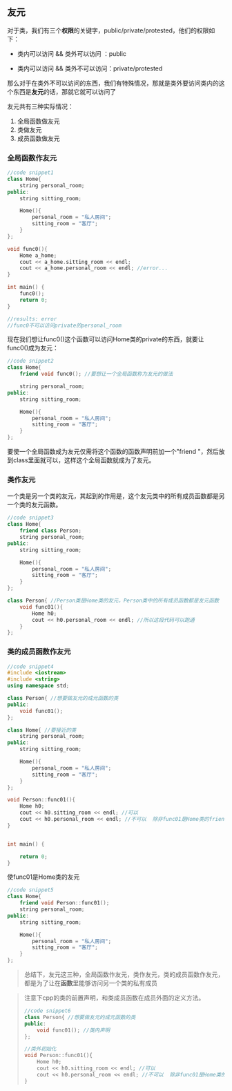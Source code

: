 ## 友元

对于类，我们有三个**权限**的关键字，public/private/protested，他们的权限如下：

* 类内可以访问 && 类外可以访问 ：public

* 类内可以访问 && 类外不可以访问：private/protested

那么对于在类外不可以访问的东西，我们有特殊情况，那就是类外要访问类内的这个东西是**友元**的话，那就它就可以访问了

友元共有三种实际情况：

1. 全局函数做友元
2. 类做友元
3. 成员函数做友元



### 全局函数作友元

```cpp
//code snippet1
class Home{
    string personal_room;
public:
    string sitting_room;

    Home(){
        personal_room = "私人房间";
        sitting_room = "客厅";
    }
};

void func0(){
    Home a_home;
    cout << a_home.sitting_room << endl;
    cout << a_home.personal_room << endl; //error...
}

int main() {
    func0();
    return 0;
}

//results: error
//func0不可以访问private的personal_room
```

现在我们想让func0()这个函数可以访问Home类的private的东西，就要让func0()成为友元：

```cpp
//code snippet2
class Home{
    friend void func0(); //要想让一个全局函数称为友元的做法

    string personal_room;
public:
    string sitting_room;

    Home(){
        personal_room = "私人房间";
        sitting_room = "客厅";
    }
};
```

要使一个全局函数成为友元仅需将这个函数的函数声明前加一个"friend "，然后放到class里面就可以，这样这个全局函数就成为了友元。

### 类作友元

一个类是另一个类的友元，其起到的作用是，这个友元类中的所有成员函数都是另一个类的友元函数。

```cpp
//code snippet3
class Home{
    friend class Person;
    string personal_room;
public:
    string sitting_room;

    Home(){
        personal_room = "私人房间";
        sitting_room = "客厅";
    }
};

class Person{ //Person类是Home类的友元，Person类中的所有成员函数都是友元函数
    void func01(){
        Home h0;
        cout << h0.personal_room << endl; //所以这段代码可以跑通
    }
};
```



### 类的成员函数作友元

```cpp
//code snippet4
#include <iostream>
#include <string>
using namespace std;

class Person{ //想要做友元的成元函数的类
public:
    void func01();
};

class Home{ //要接近的类
    string personal_room;
public:
    string sitting_room;

    Home(){
        personal_room = "私人房间";
        sitting_room = "客厅";
    }
};

void Person::func01(){
    Home h0;
    cout << h0.sitting_room << endl; //可以
    cout << h0.personal_room << endl; //不可以  除非func01是Home类的friend
}


int main() {

    return 0;
}
```

使func01是Home类的友元

```cpp
//code snippet5
class Home{
    friend void Person::func01();
    string personal_room;
public:
    string sitting_room;

    Home(){
        personal_room = "私人房间";
        sitting_room = "客厅";
    }
};
```



> 总结下，友元这三种，全局函数作友元，类作友元，类的成员函数作友元，都是为了让在**函数**里能够访问另一个类的私有成员

> 注意下cpp的类的前置声明，和类成员函数在成员外面的定义方法。
>
> ```cpp
> //code snippet6
> class Person{ //想要做友元的成元函数的类
> public:
>     void func01(); //类内声明
> };
> 
> //类外初始化
> void Person::func01(){
>     Home h0;
>     cout << h0.sitting_room << endl; //可以
>     cout << h0.personal_room << endl; //不可以  除非func01是Home类的friend
> }
> ```
>
> 
